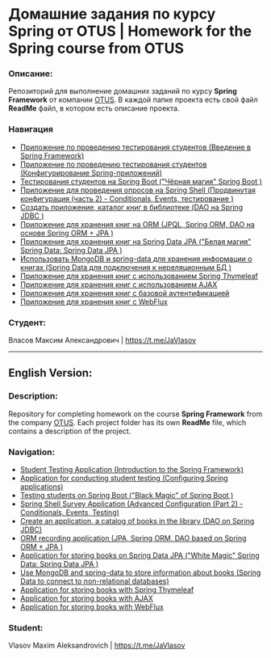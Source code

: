 # Домашние задания по курсу Spring от OTUS | Homework for the Spring course from OTUS 

### Описание: 
Репозиторий для выполнение домашних заданий по курсу **Spring Framework** от компании [OTUS](https://otus.ru/).
В каждой папке проекта есть свой файл **ReadMe** файл, в котором есть описание проекта.

### Навигация
* [Приложение по проведению тестирования студентов (Введение в Spring Framework)](https://github.com/VlasovM/2023-11-otus-spring-vlasov/tree/master/springXMLConfig)
* [Приложение по проведению тестирования студентов (Конфигурирование Spring-приложений)](https://github.com/VlasovM/2023-11-otus-spring-vlasov/tree/master/springAnnotationConfig)
* [Тестирования студентов на Spring Boot ("Чёрная магия" Spring Boot )](https://github.com/VlasovM/2023-11-otus-spring-vlasov/tree/master/springBootCSVParser)
* [Приложение для проведения опросов на Spring Shell (Продвинутая конфигурация (часть 2) - Conditionals, Events, тестирование )](https://github.com/VlasovM/2023-11-otus-spring-vlasov/tree/master/springShell)
* [Создать приложение, каталог книг в библиотеке (DAO на Spring JDBC )](https://github.com/VlasovM/2023-11-otus-spring-vlasov/tree/master/springJDBC)
* [Приложение для хранения книг на ORM (JPQL, Spring ORM, DAO на основе Spring ORM + JPA )](https://github.com/VlasovM/2023-11-otus-spring-vlasov/tree/master/springJPA)
* [Приложение для хранения книг на Spring Data JPA ("Белая магия" Spring Data: Spring Data JPA )](https://github.com/VlasovM/2023-11-otus-spring-vlasov/tree/master/springDataJPA)
* [Использовать MongoDB и spring-data для хранения информации о книгах (Spring Data для подключения к нереляционным БД )](https://github.com/VlasovM/2023-11-otus-spring-vlasov/tree/master/springMongoDB)
* [Приложение для хранения книг с использованием Spring Thymeleaf](https://github.com/VlasovM/2023-11-otus-spring-vlasov/tree/master/springThymeleaf)
* [Приложение для хранения книг с использованием AJAX](https://github.com/VlasovM/2023-11-otus-spring-vlasov/tree/master/springAjax)
* [Приложение для хранения книг с базовой аутентификацией](https://github.com/VlasovM/2023-11-otus-spring-vlasov/tree/master/baseAuth)
* [Приложение для хранения книг с WebFlux](https://github.com/VlasovM/2023-11-otus-spring-vlasov/tree/master/springWebFlux)

### Студент: 
Власов Максим Александрович | https://t.me/JaVlasov

---
## English Version:

### Description:
Repository for completing homework on the course **Spring Framework** from the company [OTUS](https://otus.ru/).
Each project folder has its own **ReadMe** file, which contains a description of the project.

### Navigation:
* [Student Testing Application (Introduction to the Spring Framework)](https://github.com/VlasovM/2023-11-otus-spring-vlasov/tree/master/springXMLConfig)
* [Application for conducting student testing (Configuring Spring applications)](https://github.com/VlasovM/2023-11-otus-spring-vlasov/tree/master/springAnnotationConfig)
* [Testing students on Spring Boot ("Black Magic" of Spring Boot )](https://github.com/VlasovM/2023-11-otus-spring-vlasov/tree/master/springBootCSVParser)
* [Spring Shell Survey Application (Advanced Configuration (Part 2) - Conditionals, Events, Testing)](https://github.com/VlasovM/2023-11-otus-spring-vlasov/tree/master/springShell)
* [Create an application, a catalog of books in the library (DAO on Spring JDBC)](https://github.com/VlasovM/2023-11-otus-spring-vlasov/tree/master/springJDBC)
* [ORM recording application (JPA, Spring ORM, DAO based on Spring ORM + JPA )](https://github.com/VlasovM/2023-11-otus-spring-vlasov/tree/master/springJPA)
* [Application for storing books on Spring Data JPA ("White Magic" Spring Data: Spring Data JPA )](https://github.com/VlasovM/2023-11-otus-spring-vlasov/tree/master/springDataJPA)
* [Use MongoDB and spring-data to store information about books (Spring Data to connect to non-relational databases)](https://github.com/VlasovM/2023-11-otus-spring-vlasov/tree/master/springMongoDB)
* [Application for storing books with Spring Thymeleaf](https://github.com/VlasovM/2023-11-otus-spring-vlasov/tree/master/springThymeleaf)
* [Application for storing books with AJAX](https://github.com/VlasovM/2023-11-otus-spring-vlasov/tree/master/springAjax)
* [Application for storing books with WebFlux](https://github.com/VlasovM/2023-11-otus-spring-vlasov/tree/master/springWebFlux)

### Student: 
Vlasov Maxim Aleksandrovich | https://t.me/JaVlasov
